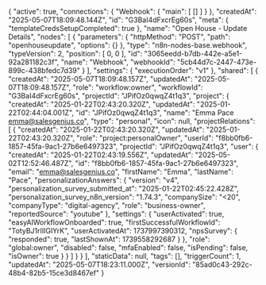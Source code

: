 {
  "active": true,
  "connections": {
    "Webhook": {
      "main": [
        []
      ]
    }
  },
  "createdAt": "2025-05-07T18:09:48.144Z",
  "id": "G3BaI4dFxcrEg60s",
  "meta": {
    "templateCredsSetupCompleted": true
  },
  "name": "Open House - Update Details",
  "nodes": [
    {
      "parameters": {
        "httpMethod": "POST",
        "path": "openhouseupdate",
        "options": {}
      },
      "type": "n8n-nodes-base.webhook",
      "typeVersion": 2,
      "position": [
        0,
        0
      ],
      "id": "3065eedd-b7db-442e-a5e1-92a281182c3f",
      "name": "Webhook",
      "webhookId": "5cb44d7c-2447-473e-899c-438bfedc7d39"
    }
  ],
  "settings": {
    "executionOrder": "v1"
  },
  "shared": [
    {
      "createdAt": "2025-05-07T18:09:48.157Z",
      "updatedAt": "2025-05-07T18:09:48.157Z",
      "role": "workflow:owner",
      "workflowId": "G3BaI4dFxcrEg60s",
      "projectId": "JPifOz0qwqZ4t1q3",
      "project": {
        "createdAt": "2025-01-22T02:43:20.320Z",
        "updatedAt": "2025-01-22T02:44:04.001Z",
        "id": "JPifOz0qwqZ4t1q3",
        "name": "Emma Pace <emma@salesgenius.co>",
        "type": "personal",
        "icon": null,
        "projectRelations": [
          {
            "createdAt": "2025-01-22T02:43:20.320Z",
            "updatedAt": "2025-01-22T02:43:20.320Z",
            "role": "project:personalOwner",
            "userId": "f8bb0fb6-1857-45fa-9ac1-27b6e6497323",
            "projectId": "JPifOz0qwqZ4t1q3",
            "user": {
              "createdAt": "2025-01-22T02:43:19.556Z",
              "updatedAt": "2025-05-02T12:52:46.487Z",
              "id": "f8bb0fb6-1857-45fa-9ac1-27b6e6497323",
              "email": "emma@salesgenius.co",
              "firstName": "Emma",
              "lastName": "Pace",
              "personalizationAnswers": {
                "version": "v4",
                "personalization_survey_submitted_at": "2025-01-22T02:45:22.428Z",
                "personalization_survey_n8n_version": "1.74.3",
                "companySize": "<20",
                "companyType": "digital-agency",
                "role": "business-owner",
                "reportedSource": "youtube"
              },
              "settings": {
                "userActivated": true,
                "easyAIWorkflowOnboarded": true,
                "firstSuccessfulWorkflowId": "TotyBJ1rIIIGlYrK",
                "userActivatedAt": 1737997390312,
                "npsSurvey": {
                  "responded": true,
                  "lastShownAt": 1739558292687
                }
              },
              "role": "global:owner",
              "disabled": false,
              "mfaEnabled": false,
              "isPending": false,
              "isOwner": true
            }
          }
        ]
      }
    }
  ],
  "staticData": null,
  "tags": [],
  "triggerCount": 1,
  "updatedAt": "2025-05-07T18:23:11.000Z",
  "versionId": "85ad0c43-292c-48b4-82b5-15ce3d8467ef"
}